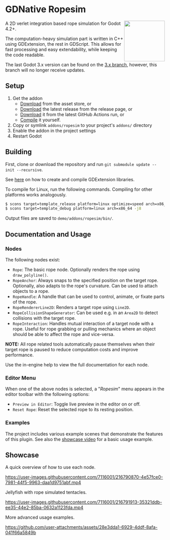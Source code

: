 # GDNative Ropesim

<img src="https://github.com/mphe/GDNative-Ropesim/assets/7116001/272f4f65-cb79-4798-97ba-f0d43589caef" width=128px align="right"/>

A 2D verlet integration based rope simulation for Godot 4.2+.

The computation-heavy simulation part is written in C++ using GDExtension, the rest in GDScript. This allows for fast processing and easy extendability, while keeping the code readable.

The last Godot 3.x version can be found on the [3.x branch](https://github.com/mphe/GDNative-Ropesim/tree/3.x), however, this branch will no longer receive updates.

## Setup

1. Get the addon
    * [Download](https://godotengine.org/asset-library/asset/2334) from the asset store, or
    * [Download](https://github.com/mphe/GDNative-Ropesim/releases/latest) the latest release from the release page, or
    * [Download](https://github.com/mphe/GDNative-Ropesim/actions) it from the latest GitHub Actions run, or
    * [Compile](#building) it yourself.
2. Copy or symlink `addons/ropesim` to your project's `addons/` directory
3. Enable the addon in the project settings
4. Restart Godot

## Building

First, clone or download the repository and run `git submodule update --init --recursive`.

See [here](https://docs.godotengine.org/en/latest/tutorials/scripting/gdextension/gdextension_cpp_example.html#doc-gdextension-cpp-example) on how to create and compile GDExtension libraries.

To compile for Linux, run the following commands.
Compiling for other platforms works analogously.

```sh
$ scons target=template_release platform=linux optimize=speed arch=x86_64 -j8
$ scons target=template_debug platform=linux arch=x86_64 -j8
```

Output files are saved to `demo/addons/ropesim/bin/`.

## Documentation and Usage

### Nodes

The following nodes exist:
* `Rope`: The basic rope node. Optionally renders the rope using `draw_polyline()`.
* `RopeAnchor`: Always snaps to the specified position on the target rope. Optionally, also adapts to the rope's curvature. Can be used to attach objects to a rope.
* `RopeHandle`: A handle that can be used to control, animate, or fixate parts of the rope.
* `RopeRendererLine2D`: Renders a target rope using `Line2D`.
* `RopeCollisionShapeGenerator`: Can be used e.g. in an `Area2D` to detect collisions with the target rope.
* `RopeInteraction`: Handles mutual interaction of a target node with a rope. Useful for rope grabbing or pulling mechanics where an object should be able to affect the rope and vice-versa.

**NOTE:** All rope related tools automatically pause themselves when their target rope is paused to reduce computation costs and improve performance.

Use the in-engine help to view the full documentation for each node.

### Editor Menu
When one of the above nodes is selected, a "*Ropesim*" menu appears in the editor toolbar with the following options:
* `Preview in Editor`: Toggle live preview in the editor on or off.
* `Reset Rope`: Reset the selected rope to its resting position.

### Examples
The project includes various example scenes that demonstrate the features of this plugin.
See also the [showcase video](#showcase) for a basic usage example.

## Showcase

A quick overview of how to use each node.

https://user-images.githubusercontent.com/7116001/216790870-4e57fce0-7981-44f5-9963-daa1d9751abf.mp4



Jellyfish with rope simulated tentacles.

https://user-images.githubusercontent.com/7116001/216791913-35321ddb-ee35-44e2-85ba-0632a1123fda.mp4



More advanced usage examples.

https://github.com/user-attachments/assets/28e3dda1-6929-4ddf-8afa-041f66a5849b
